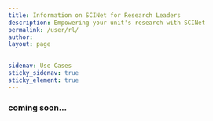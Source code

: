 ```yaml
---
title: Information on SCINet for Research Leaders
description: Empowering your unit's research with SCINet
permalink: /user/rl/
author:
layout: page

 
sidenav: Use Cases
sticky_sidenav: true
sticky_element: true
---
```


### coming soon...

<!--
## Getting started material for authors.
(please remove after writing the article)

* For examples of formatting in markdown see [this page](/theme/)
* To add photos
  1. place them in the `/assets/img/` directory
  2. place them on the page using this tag:

  ```markdown
  ![](/assets/img)

  ```

## Page specific instructions

Make the use case for  RL's to encourage their unit to participate in SCINet
and point them to the domain specific resources available.
-->
